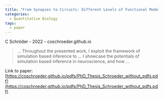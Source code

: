 ```yaml
---
title: "From Synapses to Circuits: Different Levels of Functional Modeling of the Retina"
categories:
  - Quantitative Biology
tags:
  - paper
---
```

C Schröder - 2022 - coschroeder.github.io



>… Throughout the presented work, I exploit the framework of simulation based inference to … I showcase the potentials of simulation based inference in neuroscience, and how …

Link to paper: [https://coschroeder.github.io/pdfs/PhD_Thesis_Schroeder_without_pdfs.pdf](https://coschroeder.github.io/pdfs/PhD_Thesis_Schroeder_without_pdfs.pdf)

